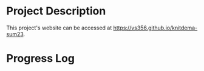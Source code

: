 # Project Description
This project's website can be accessed at https://vs356.github.io/knitdema-sum23.

# Progress Log
